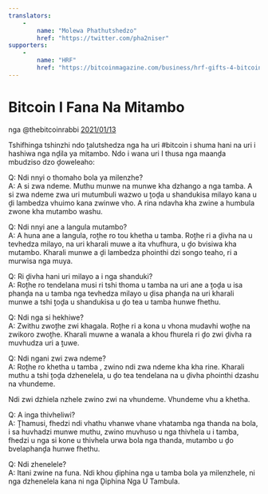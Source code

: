 ```yaml
---
translators: 
    - 
        name: "Molewa Phathutshedzo"
        href: "https://twitter.com/pha2niser"
supporters: 
    - 
        name: "HRF"
        href: "https://bitcoinmagazine.com/business/hrf-gifts-4-bitcoin-to-bitcoin-projects"
---
```

# Bitcoin I Fana Na Mitambo

nga @thebitcoinrabbi [2021/01/13](https://twitter.com/thebitcoinrabbi/status/1349445548500262916)

<LanguageDropdown/>

Tshifhinga tshinzhi ndo ṱalutshedza nga ha uri #bitcoin i shuma hani na uri i hashiwa nga nḓila
ya mitambo. Ndo i wana uri I thusa nga maanḓa mbudziso dzo ḓoweleaho:

Q: Ndi nnyi o thomaho bola ya milenzhe?  
A: A si zwa ndeme. Muthu munwe na munwe kha dzhango a nga tamba. A si zwa ndeme zwa
uri mutumbuli wazwo u ṱoḓa u shandukisa milayo kana u ḓi lambedza vhuimo kana zwinwe
vho. A rina ndavha kha zwine a humbula zwone kha mutambo washu.

Q: Ndi nnyi ane a langula mutambo?  
A: A huna ane a langula, roṱhe ro tou khetha u tamba. Roṱhe ri a ḓivha na u tevhedza milayo, na
uri kharali muwe a ita vhufhura, u ḓo bvisiwa kha mutambo. Kharali munwe a ḓi lambedza
phointhi dzi songo teaho, ri a murwisa nga muya.

Q: Ri ḓivha hani uri milayo a i nga shanduki?  
A: Roṱhe ro tendelana musi ri tshi thoma u tamba na uri ane a ṱoḓa u isa phanḓa na u tamba
nga tevhedza milayo u ḓisa phanḓa na uri kharali munwe a tshi ṱoḓa u shandukisa u ḓo
tea u tamba hunwe fhethu.

Q: Ndi nga si hekhiwe?  
A: Zwithu zwoṱhe zwi khagala. Roṱhe ri a kona u vhona mudavhi woṱhe na zwikoro zwoṱhe.
Kharali muwne a wanala a khou fhurela ri ḓo zwi ḓivha ra muvhudza uri a ṱuwe.

Q: Ndi ngani zwi zwa ndeme?  
A: Roṱhe ro khetha u tamba , zwino ndi zwa ndeme kha kha rine. Kharali muthu a tshi ṱoḓa
dzhenelela, u ḓo tea tendelana na u ḓivha phointhi dzashu na vhundeme.

Ndi zwi dzhiela nzhele zwino zwi na vhundeme. Vhundeme vhu a khetha.

Q: A inga thivheliwi?  
A: Ṱhamusi, fhedzi ndi vhathu vhanwe vhane vhatamba nga thanda na bola, i sa huvhadzi
munwe muthu, zwino muvhuso u nga thivhela u i tamba, fhedzi u nga si kone u thivhela urwa
bola nga thanda, mutambo u ḓo bvelaphanḓa hunwe fhethu.

Q: Ndi zhenelele?  
A: Itani zwine na funa. Ndi khou ḓiphina nga u tamba bola ya milenzheIe, ni nga dzhenelela
kana ni nga Ḓiphina Nga U Tambula.